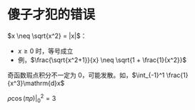 # 傻子才犯的错误

$x \neq \sqrt{x^2} = |x|$：

- $x \geq 0$ 时，等号成立
- 例，$\frac{\sqrt{x^2+1}}{x} \neq \sqrt{1 + \frac{1}{x^2}}$

奇函数瑕点积分不一定为 0，可能发散。如，$\int_{-1}^1 \frac{1}{x^3}\mathrm{d}x$

$\rho\cos(\pi\rho)|^2_0 = 3$
